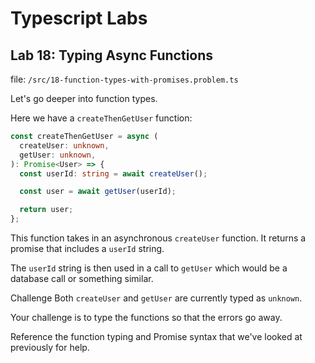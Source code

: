 # Typescript Labs

## Lab 18: Typing Async Functions

file: `/src/18-function-types-with-promises.problem.ts`

Let's go deeper into function types.

Here we have a `createThenGetUser` function:

```ts
const createThenGetUser = async (
  createUser: unknown,
  getUser: unknown,
): Promise<User> => {
  const userId: string = await createUser();

  const user = await getUser(userId);

  return user;
};
```
This function takes in an asynchronous `createUser` function. It returns a promise that includes a `userId` string.

The `userId` string is then used in a call to `getUser` which would be a database call or something similar.

Challenge
Both `createUser` and `getUser` are currently typed as `unknown`.

Your challenge is to type the functions so that the errors go away.

Reference the function typing and Promise syntax that we've looked at previously for help.


